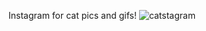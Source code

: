 Instagram for cat pics and gifs!
![catstagram](https://user-images.githubusercontent.com/26418542/44762538-4cb1c780-aafc-11e8-83b0-3a8e5477fa2e.gif)
